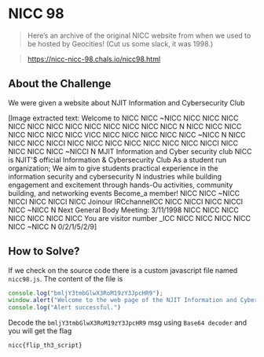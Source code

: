 # NICC 98
> Here’s an archive of the original NICC website from when we used to be hosted by Geocities! (Cut us some slack, it was 1998.)

> https://nicc-nicc-98.chals.io/nicc98.html

## About the Challenge
We were given a website about NJIT Information and Cybersecurity Club


[Image extracted text: Welcome to
NICC
NICC 
~NICC
NICC
NICC 
NICC
NICC
NICC
NICC 
NICC 
NICC
NICC 
NICC 
NICC
NICC 
N
NICC
NICC
NICC
NICC
NICC
NICC
NICC
VICC 
NICC
NICC
NICC
NICC
NICC
~NICC
N
NICC
NICC
NICC
NICCI
NICC
NICC 
NICC
NICC
NICC
NICC
NICC
NICCI
NICC
NICC 
NICC
NICC
~NICCI
N
MJIT Information
and Cyber security club
NICC is NJIT'$ official Information & Cybersecurity Club As a student run organization; We aim to give students practical experience in the information security and cybersecurity
N
industries while building engagement and excitement through hands-Ou activities, community building, and networking events
Become_a member!
NICC 
NICC 
~NICC 
NICCI
NICC 
NICCI
NICC 
Joinour IRCchannellCC
NICC 
NICCI
NICC 
NICCI
NICC 
~NICC
N
Next General Body Meeting: 3/11/1998
NICC
NICC
NICC
NICC
NICC
NICC
NICC
You are visitor
number _ICC
NICC
NICC
NICC
NICC 
NICC
~NICC
N
0/2/1/5/2/9]


## How to Solve?
If we check on the source code there is a custom javascript file named `nicc98.js`. The content of the file is

```javascript
console.log("bmljY3tmbGlwX3RoM19zY3JpcHR9");
window.alert("Welcome to the web page of the NJIT Information and Cybersecurity Club!");
console.log("Alert successful.")
```

Decode the `bmljY3tmbGlwX3RoM19zY3JpcHR9` msg using `Base64 decoder` and you will get the flag

```
nicc{flip_th3_script}
```
